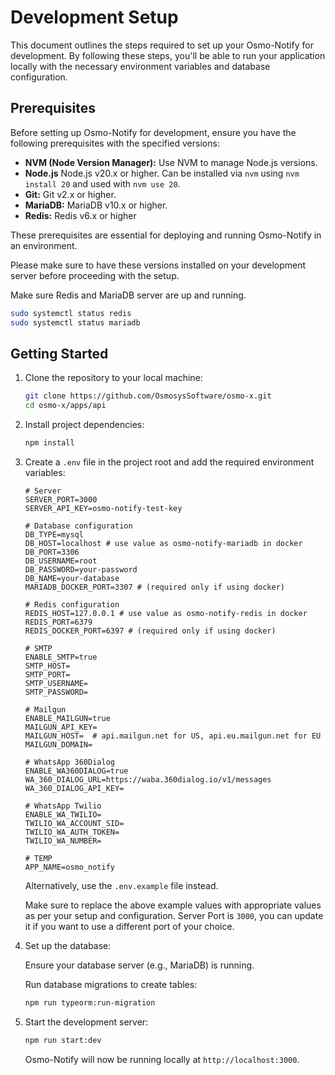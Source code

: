 # Development Setup

This document outlines the steps required to set up your Osmo-Notify for development. By following these steps, you'll be able to run your application locally with the necessary environment variables and database configuration.

## Prerequisites

Before setting up Osmo-Notify for development, ensure you have the following prerequisites with the specified versions:

- **NVM (Node Version Manager):** Use NVM to manage Node.js versions.
- **Node.js** Node.js v20.x or higher. Can be installed via `nvm` using `nvm install 20` and used with `nvm use 20`.
- **Git:** Git v2.x or higher.
- **MariaDB:** MariaDB v10.x or higher.
- **Redis:** Redis v6.x or higher

These prerequisites are essential for deploying and running Osmo-Notify in an environment.

Please make sure to have these versions installed on your development server before proceeding with the setup.

Make sure Redis and MariaDB server are up and running.

```bash
sudo systemctl status redis
sudo systemctl status mariadb
```

## Getting Started

1. Clone the repository to your local machine:

   ```sh
   git clone https://github.com/OsmosysSoftware/osmo-x.git
   cd osmo-x/apps/api
   ```

2. Install project dependencies:

   ```sh
   npm install
   ```

3. Create a `.env` file in the project root and add the required environment variables:

   ```env
   # Server
   SERVER_PORT=3000
   SERVER_API_KEY=osmo-notify-test-key

   # Database configuration
   DB_TYPE=mysql
   DB_HOST=localhost # use value as osmo-notify-mariadb in docker
   DB_PORT=3306
   DB_USERNAME=root
   DB_PASSWORD=your-password
   DB_NAME=your-database
   MARIADB_DOCKER_PORT=3307 # (required only if using docker)

   # Redis configuration
   REDIS_HOST=127.0.0.1 # use value as osmo-notify-redis in docker
   REDIS_PORT=6379
   REDIS_DOCKER_PORT=6397 # (required only if using docker)

   # SMTP
   ENABLE_SMTP=true
   SMTP_HOST=
   SMTP_PORT=
   SMTP_USERNAME=
   SMTP_PASSWORD=

   # Mailgun
   ENABLE_MAILGUN=true
   MAILGUN_API_KEY=
   MAILGUN_HOST=  # api.mailgun.net for US, api.eu.mailgun.net for EU
   MAILGUN_DOMAIN=

   # WhatsApp 360Dialog
   ENABLE_WA360DIALOG=true
   WA_360_DIALOG_URL=https://waba.360dialog.io/v1/messages
   WA_360_DIALOG_API_KEY=

   # WhatsApp Twilio
   ENABLE_WA_TWILIO=
   TWILIO_WA_ACCOUNT_SID=
   TWILIO_WA_AUTH_TOKEN=
   TWILIO_WA_NUMBER=

   # TEMP
   APP_NAME=osmo_notify
   ```

   Alternatively, use the `.env.example` file instead.

   Make sure to replace the above example values with appropriate values as per your setup and configuration. Server Port is `3000`, you can update it if you want to use a different port of your choice.

4. Set up the database:

   Ensure your database server (e.g., MariaDB) is running.

   Run database migrations to create tables:

   ```sh
   npm run typeorm:run-migration
   ```

5. Start the development server:

   ```sh
   npm run start:dev
   ```

   Osmo-Notify will now be running locally at `http://localhost:3000`.

